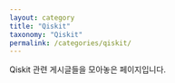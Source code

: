 ```yaml
---
layout: category
title: "Qiskit"
taxonomy: "Qiskit"
permalink: /categories/qiskit/
---
```


Qiskit 관련 게시글들을 모아놓은 페이지입니다.